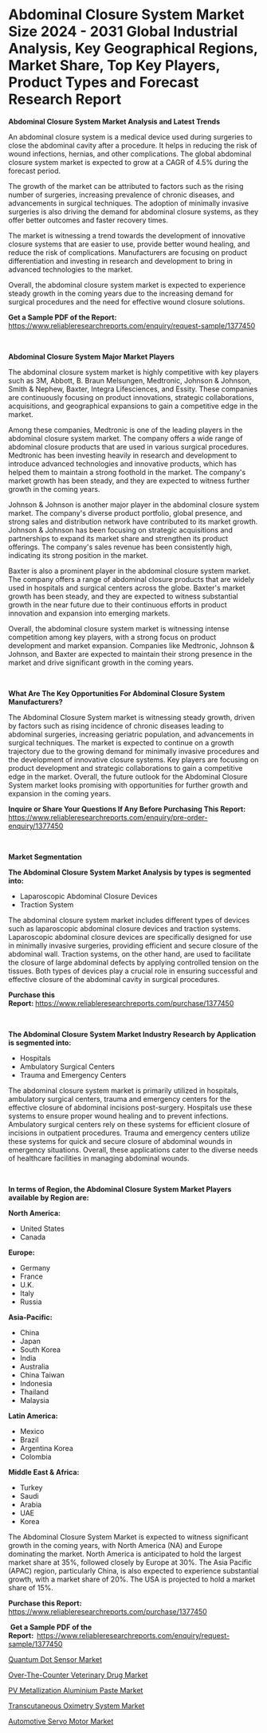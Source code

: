 <p><h1>Abdominal Closure System Market Size 2024 - 2031 Global Industrial Analysis, Key Geographical Regions, Market Share, Top Key Players, Product Types and Forecast Research Report</h1></p><p><strong>Abdominal Closure System Market Analysis and Latest Trends</strong></p>
<p><p>An abdominal closure system is a medical device used during surgeries to close the abdominal cavity after a procedure. It helps in reducing the risk of wound infections, hernias, and other complications. The global abdominal closure system market is expected to grow at a CAGR of 4.5% during the forecast period.</p><p>The growth of the market can be attributed to factors such as the rising number of surgeries, increasing prevalence of chronic diseases, and advancements in surgical techniques. The adoption of minimally invasive surgeries is also driving the demand for abdominal closure systems, as they offer better outcomes and faster recovery times.</p><p>The market is witnessing a trend towards the development of innovative closure systems that are easier to use, provide better wound healing, and reduce the risk of complications. Manufacturers are focusing on product differentiation and investing in research and development to bring in advanced technologies to the market.</p><p>Overall, the abdominal closure system market is expected to experience steady growth in the coming years due to the increasing demand for surgical procedures and the need for effective wound closure solutions.</p></p>
<p><strong>Get a Sample PDF of the Report:&nbsp;</strong> <a href="https://www.reliableresearchreports.com/enquiry/request-sample/1377450">https://www.reliableresearchreports.com/enquiry/request-sample/1377450</a></p>
<p>&nbsp;</p>
<p><strong>Abdominal Closure System Major Market Players</strong></p>
<p><p>The abdominal closure system market is highly competitive with key players such as 3M, Abbott, B. Braun Melsungen, Medtronic, Johnson & Johnson, Smith & Nephew, Baxter, Integra Lifesciences, and Essity. These companies are continuously focusing on product innovations, strategic collaborations, acquisitions, and geographical expansions to gain a competitive edge in the market.</p><p>Among these companies, Medtronic is one of the leading players in the abdominal closure system market. The company offers a wide range of abdominal closure products that are used in various surgical procedures. Medtronic has been investing heavily in research and development to introduce advanced technologies and innovative products, which has helped them to maintain a strong foothold in the market. The company's market growth has been steady, and they are expected to witness further growth in the coming years.</p><p>Johnson & Johnson is another major player in the abdominal closure system market. The company's diverse product portfolio, global presence, and strong sales and distribution network have contributed to its market growth. Johnson & Johnson has been focusing on strategic acquisitions and partnerships to expand its market share and strengthen its product offerings. The company's sales revenue has been consistently high, indicating its strong position in the market.</p><p>Baxter is also a prominent player in the abdominal closure system market. The company offers a range of abdominal closure products that are widely used in hospitals and surgical centers across the globe. Baxter's market growth has been steady, and they are expected to witness substantial growth in the near future due to their continuous efforts in product innovation and expansion into emerging markets.</p><p>Overall, the abdominal closure system market is witnessing intense competition among key players, with a strong focus on product development and market expansion. Companies like Medtronic, Johnson & Johnson, and Baxter are expected to maintain their strong presence in the market and drive significant growth in the coming years.</p></p>
<p>&nbsp;</p>
<p><strong>What Are The Key Opportunities For Abdominal Closure System Manufacturers?</strong></p>
<p><p>The Abdominal Closure System market is witnessing steady growth, driven by factors such as rising incidence of chronic diseases leading to abdominal surgeries, increasing geriatric population, and advancements in surgical techniques. The market is expected to continue on a growth trajectory due to the growing demand for minimally invasive procedures and the development of innovative closure systems. Key players are focusing on product development and strategic collaborations to gain a competitive edge in the market. Overall, the future outlook for the Abdominal Closure System market looks promising with opportunities for further growth and expansion in the coming years.</p></p>
<p><strong>Inquire or Share Your Questions If Any Before Purchasing This Report:</strong> <a href="https://www.reliableresearchreports.com/enquiry/pre-order-enquiry/1377450">https://www.reliableresearchreports.com/enquiry/pre-order-enquiry/1377450</a></p>
<p>&nbsp;</p>
<p><strong>Market Segmentation</strong></p>
<p><strong>The Abdominal Closure System Market Analysis by types is segmented into:</strong></p>
<p><ul><li>Laparoscopic Abdominal Closure Devices</li><li>Traction System</li></ul></p>
<p><p>The abdominal closure system market includes different types of devices such as laparoscopic abdominal closure devices and traction systems. Laparoscopic abdominal closure devices are specifically designed for use in minimally invasive surgeries, providing efficient and secure closure of the abdominal wall. Traction systems, on the other hand, are used to facilitate the closure of large abdominal defects by applying controlled tension on the tissues. Both types of devices play a crucial role in ensuring successful and effective closure of the abdominal cavity in surgical procedures.</p></p>
<p><strong>Purchase this Report:&nbsp;</strong><a href="https://www.reliableresearchreports.com/purchase/1377450">https://www.reliableresearchreports.com/purchase/1377450</a></p>
<p>&nbsp;</p>
<p><strong>The Abdominal Closure System Market Industry Research by Application is segmented into:</strong></p>
<p><ul><li>Hospitals</li><li>Ambulatory Surgical Centers</li><li>Trauma and Emergency Centers</li></ul></p>
<p><p>The abdominal closure system market is primarily utilized in hospitals, ambulatory surgical centers, trauma and emergency centers for the effective closure of abdominal incisions post-surgery. Hospitals use these systems to ensure proper wound healing and to prevent infections. Ambulatory surgical centers rely on these systems for efficient closure of incisions in outpatient procedures. Trauma and emergency centers utilize these systems for quick and secure closure of abdominal wounds in emergency situations. Overall, these applications cater to the diverse needs of healthcare facilities in managing abdominal wounds.</p></p>
<p>&nbsp;</p>
<p><strong>In terms of Region, the Abdominal Closure System Market Players available by Region are:</strong></p>
<p>
    <p> <strong> North America: </strong>
        <ul>
            <li>United States</li>
            <li>Canada</li>
        </ul>
        </p> 
    <p> <strong> Europe: </strong>
        <ul>
            <li>Germany</li>
            <li>France</li>
            <li>U.K.</li>
            <li>Italy</li>
            <li>Russia</li>
        </ul>
        </p> 
    <p> <strong> Asia-Pacific: </strong>
        <ul>
            <li>China</li>
            <li>Japan</li>
            <li>South Korea</li>
            <li>India</li>
            <li>Australia</li>
            <li>China Taiwan</li>
            <li>Indonesia</li>
            <li>Thailand</li>
            <li>Malaysia</li>
        </ul>
        </p> 
    <p> <strong> Latin America: </strong>
        <ul>
            <li>Mexico</li>
            <li>Brazil</li>
            <li>Argentina Korea</li>
            <li>Colombia</li>
        </ul>
        </p> 
    <p> <strong> Middle East & Africa: </strong>
        <ul>
            <li>Turkey</li>
            <li>Saudi</li>
            <li>Arabia</li>
            <li>UAE</li>
            <li>Korea</li>
        </ul>
    </p>
    </p>
<p><p>The Abdominal Closure System Market is expected to witness significant growth in the coming years, with North America (NA) and Europe dominating the market. North America is anticipated to hold the largest market share at 35%, followed closely by Europe at 30%. The Asia Pacific (APAC) region, particularly China, is also expected to experience substantial growth, with a market share of 20%. The USA is projected to hold a market share of 15%.</p></p>
<p><strong>Purchase this Report: </strong><a href="https://www.reliableresearchreports.com/purchase/1377450">https://www.reliableresearchreports.com/purchase/1377450</a></p>
<p>&nbsp;<strong>Get a Sample PDF of the Report:&nbsp;&nbsp;</strong><a href="https://www.reliableresearchreports.com/enquiry/request-sample/1377450">https://www.reliableresearchreports.com/enquiry/request-sample/1377450</a></p>
<p><strong></strong></p>
<p><p><a href="https://gamy-alyssum-396.notion.site/Quantum-Dot-Sensor-Market-Analysis-Examines-its-Scope-on-Growth-Opportunities-and-Forecasted-Trends-da3bdbba84dc449d8b87be97270dc0ec">Quantum Dot Sensor Market</a></p><p><a href="https://github.com/mharielmesa/Market-Research-Report-List-2/blob/main/over-the-counter-veterinary-drug-market.md">Over-The-Counter Veterinary Drug Market</a></p><p><a href="https://poised-avenue-46d.notion.site/Insights-into-PV-Metallization-Aluminium-Paste-Market-Size-Analysing-Market-Share-Trends-and-Grow-4a67812892b94c66856551273fe4a56d">PV Metallization Aluminium Paste Market</a></p><p><a href="https://github.com/dringals/Market-Research-Report-List-3/blob/main/transcutaneous-oximetry-system-market.md">Transcutaneous Oximetry System Market</a></p><p><a href="https://view.publitas.com/reportprime-1/automotive-servo-motor-market-size-2024-2031-global-industrial-analysis-key-geographical-regions-market-share-top-key-players-product-types-and-forecast-research-report/">Automotive Servo Motor Market</a></p></p>
